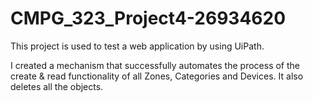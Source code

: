 # CMPG_323_Project4-26934620

This project is used to test a web application by using UiPath. 

I created a mechanism that successfully automates the process of the create & read functionality of all Zones, Categories and Devices. It also deletes all the objects.
